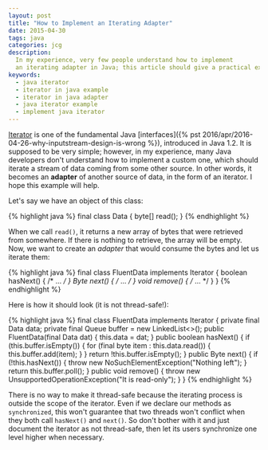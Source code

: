 ```yaml
---
layout: post
title: "How to Implement an Iterating Adapter"
date: 2015-04-30
tags: java
categories: jcg
description:
  In my experience, very few people understand how to implement
  an iterating adapter in Java; this article should give a practical example.
keywords:
  - java iterator
  - iterator in java example
  - iterator in java adapter
  - java iterator example
  - implement java iterator
---
```


[Iterator](http://docs.oracle.com/javase/7/docs/api/java/util/Iterator.html)
is one of the fundamental Java
[interfaces]({% pst 2016/apr/2016-04-26-why-inputstream-design-is-wrong %}),
introduced in Java 1.2. It is supposed
to be very simple; however, in my experience, many Java developers don't understand
how to implement a custom one, which should iterate a stream of data
coming from some other source. In other words, it becomes an **adapter** of
another source of data, in the form of an iterator. I hope this example will help.

<!--more-->

Let's say we have an object of this class:

{% highlight java %}
final class Data {
  byte[] read();
}
{% endhighlight %}

When we call `read()`, it returns a new array of bytes that were retrieved
from somewhere. If there is nothing to retrieve, the array will be empty. Now,
we want to create an _adapter_ that would consume the bytes and let
us iterate them:

{% highlight java %}
final class FluentData implements Iterator<Byte> {
  boolean hasNext() { /* ... */ }
  Byte next() { /* ... */ }
  void remove()  { /* ... */ }
}
{% endhighlight %}

Here is how it should look (it is not thread-safe!):

{% highlight java %}
final class FluentData implements Iterator<Byte> {
  private final Data data;
  private final Queue<Byte> buffer = new LinkedList<>();
  public FluentData(final Data dat) {
    this.data = dat;
  }
  public boolean hasNext() {
    if (this.buffer.isEmpty()) {
      for (final byte item : this.data.read()) {
        this.buffer.add(item);
      }
    }
    return !this.buffer.isEmpty();
  }
  public Byte next() {
    if (!this.hasNext()) {
      throw new NoSuchElementException("Nothing left");
    }
    return this.buffer.poll();
  }
  public void remove() {
    throw new UnsupportedOperationException("It is read-only");
  }
}
{% endhighlight %}

There is no way to make it thread-safe because the iterating process
is outside the scope of the iterator. Even if we declare our methods
as `synchronized`, this won't guarantee that two threads won't conflict
when they both call `hasNext()` and `next()`. So don't bother with it and
just document the iterator as not thread-safe, then let its users
synchronize one level higher when necessary.
